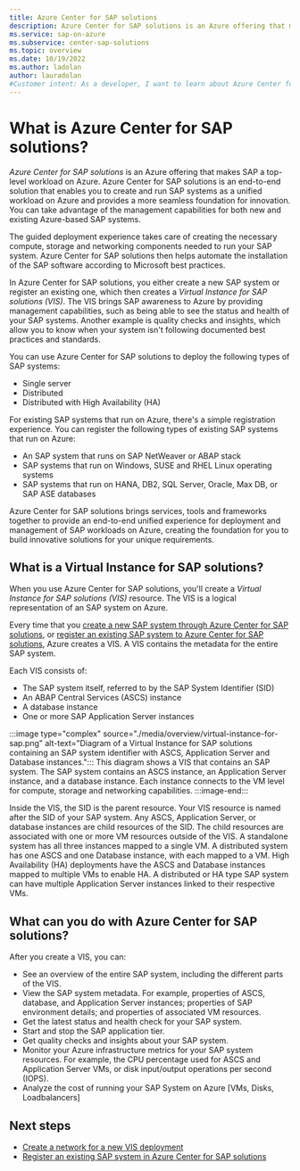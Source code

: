 ```yaml
---
title: Azure Center for SAP solutions
description: Azure Center for SAP solutions is an Azure offering that makes SAP a top-level workload on Azure. You can use Azure Center for SAP solutions to deploy or manage SAP systems on Azure seamlessly.
ms.service: sap-on-azure
ms.subservice: center-sap-solutions
ms.topic: overview
ms.date: 10/19/2022
ms.author: ladolan
author: lauradolan
#Customer intent: As a developer, I want to learn about Azure Center for SAP solutions so that I can decide to use the service with a new or existing SAP system.
---
```


# What is Azure Center for SAP solutions?



*Azure Center for SAP solutions* is an Azure offering that makes SAP a top-level workload on Azure. Azure Center for SAP solutions is an end-to-end solution that enables you to create and run SAP systems as a unified workload on Azure and provides a more seamless foundation for innovation. You can take advantage of the management capabilities for both new and existing Azure-based SAP systems.

The guided deployment experience takes care of creating the necessary compute, storage and networking components needed to run your SAP system. Azure Center for SAP solutions then helps automate the installation of the SAP software according to Microsoft best practices.

In Azure Center for SAP solutions, you either create a new SAP system or register an existing one, which then creates a *Virtual Instance for SAP solutions (VIS)*. The VIS brings SAP awareness to Azure by providing management capabilities, such as being able to see the status and health of your SAP systems. Another example is quality checks and insights, which allow you to know when your system isn't following documented best practices and standards.

You can use Azure Center for SAP solutions to deploy the following types of SAP systems:

- Single server
- Distributed
- Distributed with High Availability (HA)

For existing SAP systems that run on Azure, there's a simple registration experience. You can register the following types of existing SAP systems that run on Azure:

- An SAP system that runs on SAP NetWeaver or ABAP stack
- SAP systems that run on Windows, SUSE and RHEL Linux operating systems
- SAP systems that run on HANA, DB2, SQL Server, Oracle, Max DB, or SAP ASE databases

Azure Center for SAP solutions brings services, tools and frameworks together to provide an end-to-end unified experience for deployment and management of  SAP workloads on Azure, creating the foundation for you to build innovative solutions for your unique requirements.

## What is a Virtual Instance for SAP solutions?
When you use Azure Center for SAP solutions, you'll create a *Virtual Instance for SAP solutions (VIS)* resource. The VIS is a logical representation of an SAP system on Azure. 

Every time that you [create a new SAP system through Azure Center for SAP solutions](deploy-s4hana.md), or [register an existing SAP system to Azure Center for SAP solutions](register-existing-system.md), Azure creates a VIS. A VIS contains the metadata for the entire SAP system. 

Each VIS consists of:

- The SAP system itself, referred to by the SAP System Identifier (SID)
- An ABAP Central Services (ASCS) instance
- A database instance
- One or more SAP Application Server instances

:::image type="complex" source="./media/overview/virtual-instance-for-sap.png" alt-text="Diagram of a Virtual Instance for SAP solutions containing an SAP system identifier with ASCS, Application Server and Database instances.":::
   This diagram shows a VIS that contains an SAP system. The SAP system contains an ASCS instance, an Application Server instance, and a database instance. Each instance connects to the VM level for compute, storage and networking capabilities.
:::image-end:::

Inside the VIS, the SID is the parent resource. Your VIS resource is named after the SID of your SAP system. Any ASCS, Application Server, or database instances are child resources of the SID. The child resources are associated with one or more VM resources outside of the VIS. A standalone system has all three instances mapped to a single VM. A distributed system has one ASCS and one Database instance, with each mapped to a VM. High Availability (HA) deployments have the ASCS and Database instances mapped to multiple VMs to enable HA. A distributed or HA type SAP system can have multiple Application Server instances linked to their respective VMs. 

## What can you do with Azure Center for SAP solutions? 

After you create a VIS, you can:

- See an overview of the entire SAP system, including the different parts of the VIS.
- View the SAP system metadata. For example, properties of ASCS, database, and Application Server instances; properties of SAP environment details; and properties of associated VM resources.
- Get the latest status and health check for your SAP system.
- Start and stop the SAP application tier.
- Get quality checks and insights about your SAP system.
- Monitor your Azure infrastructure metrics for your SAP system resources. For example, the CPU percentage used for ASCS and Application Server VMs, or disk input/output operations per second (IOPS).
- Analyze the cost of running your SAP System on Azure [VMs, Disks, Loadbalancers]

## Next steps

- [Create a network for a new VIS deployment](prepare-network.md)
- [Register an existing SAP system in Azure Center for SAP solutions](register-existing-system.md)
